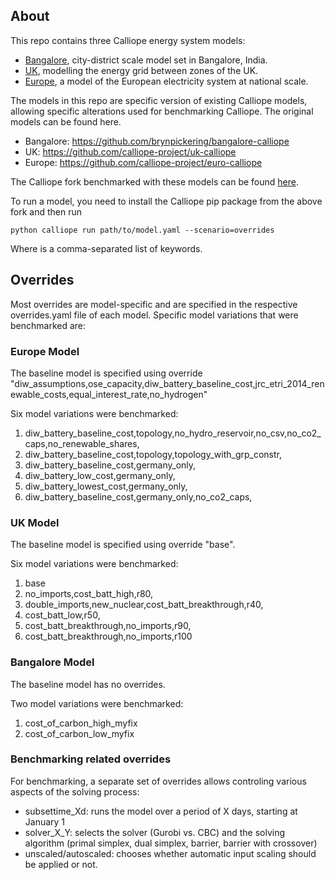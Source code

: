 ## About

This repo contains three Calliope energy system models:
- [Bangalore](https://www.sciencedirect.com/science/article/pii/S0306261921000313), city-district scale model set in Bangalore, India.  
- [UK](https://www.sciencedirect.com/science/article/pii/S0306261917302775), modelling the energy grid between zones of the UK.  
- [Europe](https://www.sciencedirect.com/science/article/pii/S2542435120303366), a model of the European electricity system at national scale.

The models in this repo are specific version of existing Calliope models, allowing specific alterations used for benchmarking Calliope.
The original models can be found here.
- Bangalore: https://github.com/brynpickering/bangalore-calliope
- UK: https://github.com/calliope-project/uk-calliope
- Europe: https://github.com/calliope-project/euro-calliope

The Calliope fork benchmarked with these models can be found [here](https://github.com/brmanuel/calliope).

To run a model, you need to install the Calliope pip package from the above fork and then run 

```
python calliope run path/to/model.yaml --scenario=overrides
```

Where <overrides> is a comma-separated list of keywords.

## Overrides

Most overrides are model-specific and are specified in the respective overrides.yaml file of each model.
Specific model variations that were benchmarked are:

### Europe Model

The baseline model is specified using override "diw_assumptions,ose_capacity,diw_battery_baseline_cost,jrc_etri_2014_renewable_costs,equal_interest_rate,no_hydrogen"

Six model variations were benchmarked:
   
1) diw_battery_baseline_cost,topology,no_hydro_reservoir,no_csv,no_co2_caps,no_renewable_shares,
2) diw_battery_baseline_cost,topology,topology_with_grp_constr,
3) diw_battery_baseline_cost,germany_only,
4) diw_battery_low_cost,germany_only,
5) diw_battery_lowest_cost,germany_only,
6) diw_battery_baseline_cost,germany_only,no_co2_caps,


### UK Model

The baseline model is specified using override "base".

Six model variations were benchmarked:

1) base 
2) no_imports,cost_batt_high,r80, 
3) double_imports,new_nuclear,cost_batt_breakthrough,r40, 
4) cost_batt_low,r50, 
5) cost_batt_breakthrough,no_imports,r90, 
6) cost_batt_breakthrough,no_imports,r100


### Bangalore Model

The baseline model has no overrides.

Two model variations were benchmarked:

1) cost_of_carbon_high_myfix
2) cost_of_carbon_low_myfix


### Benchmarking related overrides

For benchmarking, a separate set of overrides allows controling various aspects of the solving process:

- subsettime_Xd: runs the model over a period of X days, starting at January 1
- solver_X_Y: selects the solver (Gurobi vs. CBC) and the solving algorithm (primal simplex, dual simplex, barrier, barrier with crossover)
- unscaled/autoscaled: chooses whether automatic input scaling should be applied or not.